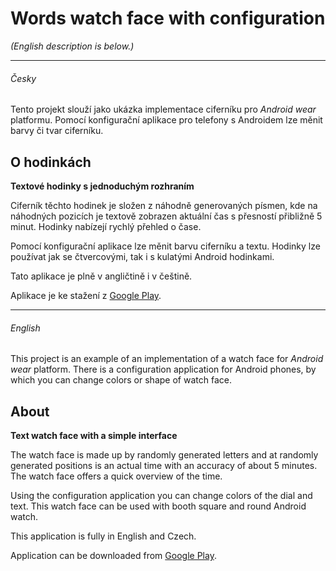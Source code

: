 # Words watch face with configuration #

*(English description is below.)*

---
###### *Česky*

Tento projekt slouží jako ukázka implementace ciferníku pro *Android wear* platformu. Pomocí konfigurační aplikace pro telefony s Androidem lze měnit barvy či tvar ciferníku.

## O hodinkách

**Textové hodinky s jednoduchým rozhraním**

Ciferník těchto hodinek je složen z náhodně generovaných písmen, kde na náhodných pozicích je textově zobrazen aktuální čas s přesností přibližně 5 minut. Hodinky nabízejí rychlý přehled o čase.

Pomocí konfigurační aplikace lze měnit barvu ciferníku a textu. Hodinky lze používat jak se čtvercovými, tak i s kulatými Android hodinkami. 

Tato aplikace je plně v angličtině i v češtině.

Aplikace je ke stažení z [Google Play](https://play.google.com/store/apps/details?id=cz.dusanjencik.wordswatchface).

---
###### *English*

This project is an example of an implementation of a watch face for *Android wear* platform. There is a configuration application for Android phones, by which you can change colors or shape of watch face.

## About

**Text watch face with a simple interface**

The watch face is made up by randomly generated letters and at randomly generated positions is an actual time with an accuracy of about 5 minutes. The watch face offers a quick overview of the time.

Using the configuration application you can change colors of the dial and text. This watch face can be used with booth square and round Android watch.

This application is fully in English and Czech.

Application can be downloaded from [Google Play](https://play.google.com/store/apps/details?id=cz.dusanjencik.wordswatchface).